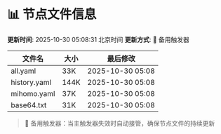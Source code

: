 # 📊 节点文件信息

**更新时间**: 2025-10-30 05:08:31 北京时间
**更新方式**: 🔄 备用触发器

| 文件名 | 大小 | 最后修改 |
|--------|------|----------|
| all.yaml | 33K | 2025-10-30 05:08 |
| history.yaml | 144K | 2025-10-30 05:08 |
| mihomo.yaml | 37K | 2025-10-30 05:08 |
| base64.txt | 31K | 2025-10-30 05:08 |

> 🔄 备用触发器：当主触发器失效时自动接管，确保节点文件的持续更新
